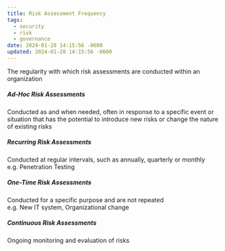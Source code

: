 ```yaml
---
title: Risk Assessment Frequency
tags:
  - security
  - risk
  - governance
date: 2024-01-28 14:15:56 -0600
updated: 2024-01-28 14:15:56 -0600
---
```


The regularity with which risk assessments are conducted within an organization

##### Ad-Hoc Risk Assessments
Conducted as and when needed, often in response to a specific event or situation that has the potential to introduce new risks or change the nature of existing risks

##### Recurring Risk Assessments
Conducted at regular intervals, such as annually, quarterly or monthly  
e.g. Penetration Testing   

##### One-Time Risk Assessments
Conducted for a specific purpose and are not repeated  
e.g. New IT system, Organizational change

##### Continuous Risk Assessments
Ongoing monitoring and evaluation of risks
